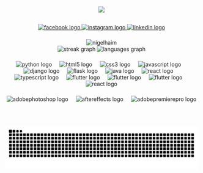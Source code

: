 <h1 align="center">
  <a href="https://git.io/typing-svg">
    <img src="https://readme-typing-svg.herokuapp.com/?font=consolas&color=00ff88&size=35&center=true&vCenter=true&width=500&height=70&duration=5000&lines=[+Nigel+Haim+Sebastian+];" />
  </a>
</h1>

###

<div align="center">

###

<div align="center">
  <a href="https://www.facebook.com/NigelNSebastian/" target="_blank">
    <img src="https://raw.githubusercontent.com/maurodesouza/profile-readme-generator/master/src/assets/icons/social/facebook/default.svg" width="52" height="40" alt="facebook logo"  />
  </a>
  <a href="https://www.instagram.com/nigelhaim/" target="_blank">
    <img src="https://raw.githubusercontent.com/maurodesouza/profile-readme-generator/master/src/assets/icons/social/instagram/default.svg" width="52" height="40" alt="instagram logo"  />
  </a>
 <a href="https://www.linkedin.com/in/nigel-haim-sebastian-707945268/" target="_blank">
    <img src="https://raw.githubusercontent.com/maurodesouza/profile-readme-generator/master/src/assets/icons/social/linkedin/default.svg" width="52" height="40" alt="linkedin logo"  />
  </a>
</div>

###

<div align="center">
  <img src="https://github-readme-stats.vercel.app/api?username=nigelhaim&show_icons=true&locale=en&hide_title=true&hide_rank=false&include_all_commits=true&theme=tokyonight&hide_border=true&border_radius=5" height="150" alt="nigelhaim" />
  <br>
  <img src="https://streak-stats.demolab.com?user=nigelhaim&locale=en&mode=weekly&theme=tokyonight&hide_border=true&border_radius=5" height="150" alt="streak graph"  />
  <img src="https://github-readme-stats.vercel.app/api/top-langs?username=nigelhaim&locale=en&hide_title=false&layout=compact&card_width=320&langs_count=6&theme=tokyonight&hide_border=true" height="150" alt="languages graph"  />
</div>

###

<div align="center">
  <img src="https://cdn.jsdelivr.net/gh/devicons/devicon/icons/python/python-original.svg" height="40" alt="python logo"  />
  <img width="12" />
  <img src="https://cdn.jsdelivr.net/gh/devicons/devicon/icons/html5/html5-original.svg" height="40" alt="html5 logo"  />
  <img width="12" />
  <img src="https://cdn.jsdelivr.net/gh/devicons/devicon/icons/css3/css3-original.svg" height="40" alt="css3 logo"  />
  <img width="12" />
  <img src="https://cdn.jsdelivr.net/gh/devicons/devicon/icons/javascript/javascript-original.svg" height="40" alt="javascript logo"  />
  <img width="12" />
  <img src="https://skillicons.dev/icons?i=django" height="40" alt="django logo"  />
  <img width="12" />
  <img src="https://skillicons.dev/icons?i=flask" height="40" alt="flask logo"  />
  <img width="12" />
  <img src="https://cdn.jsdelivr.net/gh/devicons/devicon/icons/java/java-original.svg" height="40" alt="java logo"  />
  <img width="12" />
  <img src="https://cdn.jsdelivr.net/gh/devicons/devicon/icons/react/react-original.svg" height="40" alt="react logo"  />
  <img width="12" />
  <img src="https://cdn.jsdelivr.net/gh/devicons/devicon/icons/typescript/typescript-original.svg" height="40" alt="typescript logo"  />
  <img width="12" />
  <img src="https://cdn.jsdelivr.net/gh/devicons/devicon/icons/flutter/flutter-original.svg" height="40" alt="flutter logo"  />
    <img width="12" />
  <img src="https://cdn.jsdelivr.net/gh/devicons/devicon/icons/mysql/mysql-original.svg" height="40" alt="flutter logo"  />
      <img width="12" />
  <img src="https://cdn.jsdelivr.net/gh/devicons/devicon/icons/sqlite/sqlite-original.svg" height="40" alt="flutter logo"  />
        <img width="12" />
  <img src="https://cdn.jsdelivr.net/gh/devicons/devicon/icons/vitejs/vitejs-original.svg" height="40" alt="react logo"  />
</div>

###

<div align="center">
  <img src="https://skillicons.dev/icons?i=ps" height="40" alt="adobephotoshop logo"  />
  <img width="12" />
  <img src="https://cdn.jsdelivr.net/gh/devicons/devicon/icons/aftereffects/aftereffects-original.svg" height="40" alt="aftereffects logo"  />
  <img width="12" />
  <img src="https://skillicons.dev/icons?i=pr" height="40" alt="adobepremierepro logo"  />
  
  </br></br>
</div>

![snake gif](https://github.com/nigelhaim/nigelhaim/blob/69f27f2ef8d6de9bbb3145b0e128c871e290d64f/github-contribution-grid-snake-dark.svg)
